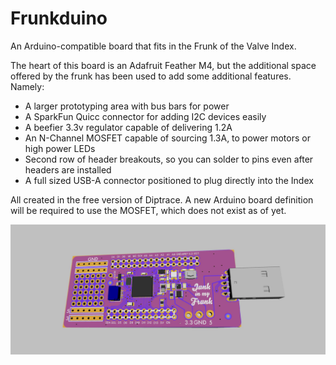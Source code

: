 # Frunkduino
An Arduino-compatible board that fits in the Frunk of the Valve Index.

The heart of this board is an Adafruit Feather M4, but the additional space offered by the frunk has been used to add some additional features. Namely:

* A larger prototyping area with bus bars for power
* A SparkFun Quicc connector for adding I2C devices easily
* A beefier 3.3v regulator capable of delivering 1.2A
* An N-Channel MOSFET capable of sourcing 1.3A, to power motors or high power LEDs
* Second row of header breakouts, so you can solder to pins even after headers are installed
* A full sized USB-A connector positioned to plug directly into the Index


All created in the free version of Diptrace. A new Arduino board definition will be required to use the MOSFET, which does not exist as of yet.

![Image of Frunkduino](https://github.com/MadlyFX/Frunkduino/blob/master/Photo.jpg)
